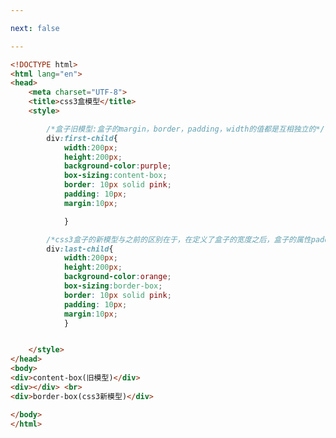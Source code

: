 ```yaml
---

next: false

---
```




<BlogInfo id="69" title="44.css盒模型" author="白日梦想猿" pv=0 read_times=0 pre_cost_time="0分43秒" category="css学习" tag_list="['css学习']" create_time="2020.07.21 14:05:28" update_time="2020.07.21 14:14:34" />

```html
<!DOCTYPE html>
<html lang="en">
<head>
    <meta charset="UTF-8">
    <title>css3盒模型</title>
    <style>

        /*盒子旧模型:盒子的margin，border，padding，width的值都是互相独立的*/
        div:first-child{
            width:200px;
            height:200px;
            background-color:purple;
            box-sizing:content-box;
            border: 10px solid pink;
            padding: 10px;
            margin:10px;

            }

        /*css3盒子的新模型与之前的区别在于，在定义了盒子的宽度之后，盒子的属性padding和border的宽度都被包括在width里面了*/
        div:last-child{
            width:200px;
            height:200px;
            background-color:orange;
            box-sizing:border-box;
            border: 10px solid pink;
            padding: 10px;
            margin:10px;
            }


    </style>
</head>
<body>
<div>content-box(旧模型)</div>
<div></div> <br>
<div>border-box(css3新模型)</div>

</body>
</html>
```



<ActionBox />
